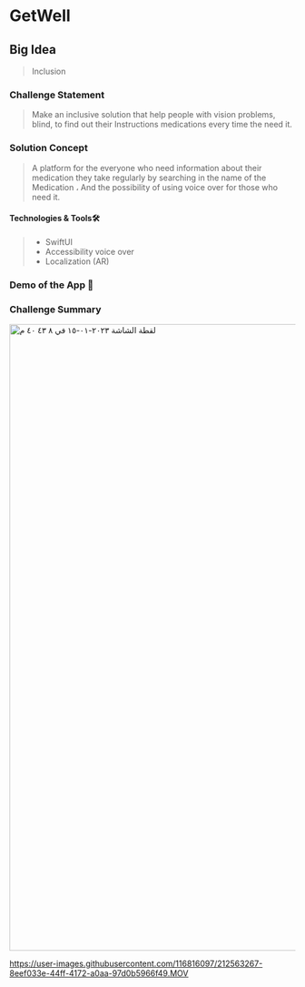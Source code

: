 # GetWell

## Big Idea
> Inclusion
### Challenge Statement 
>Make an inclusive solution that help people with vision problems, blind, to find out their Instructions medications every time the need it. 
### Solution Concept 
>A platform for the everyone who need information about their medication they take regularly
 by searching in the name of the Medication ، And the possibility of using voice over for those who need it.
#### Technologies & Tools🛠️
> - SwiftUI
> - Accessibility voice over
> - Localization (AR)
### Demo of the App 🎥

### Challenge Summary
<img width="1101" alt="‏لقطة الشاشة ٢٠٢٣-٠١-١٥ في ٨ ٤٣ ٤٠ م" src="https://user-images.githubusercontent.com/116816097/212557787-b85d07f1-b79e-4527-8800-d196d8e5be02.png">



https://user-images.githubusercontent.com/116816097/212563267-8eef033e-44ff-4172-a0aa-97d0b5966f49.MOV

